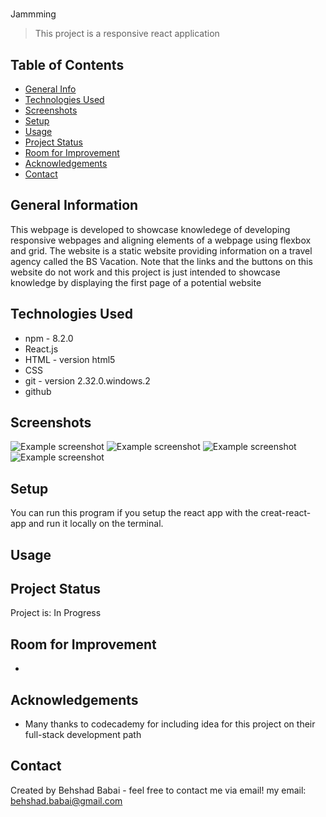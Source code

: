 # 
Jammming
> This project is a responsive react application 
> <!--Live demo [_here_]().  If you have the project hosted somewhere, include the link here. -->

## Table of Contents
* [General Info](#general-information)
* [Technologies Used](#technologies-used)
* [Screenshots](#screenshots)
* [Setup](#setup)
* [Usage](#usage)
* [Project Status](#project-status)
* [Room for Improvement](#room-for-improvement)
* [Acknowledgements](#acknowledgements)
* [Contact](#contact) 
<!-- * [License](#license) -->


## General Information
This webpage is developed to showcase knowledege of developing responsive webpages and aligning elements of a webpage using flexbox and grid. The website is a static website providing information on a travel agency called the BS Vacation. Note that the links and the buttons on this website do not work and this project is just intended to showcase knowledge by displaying the first page of a potential website 
<!-- You don't have to answer all the questions - just the ones relevant to your project. -->


## Technologies Used
-  npm - 8.2.0
-  React.js
-  HTML - version html5
-  CSS
-  git - version 2.32.0.windows.2
-  github


## Screenshots
![Example screenshot](./resources/img/Screenshot1.png)
![Example screenshot](./resources/img/Screenshot2.png)
![Example screenshot](./resources/img/Screenshot3.png)
![Example screenshot](./resources/img/Screenshot4.png)
<!-- If you have screenshots you'd like to share, include them here. -->


## Setup
You can run this program if you setup the react app with the creat-react-app and run it locally on the terminal.


## Usage



## Project Status
Project is: In Progress


## Room for Improvement
- 



## Acknowledgements
- Many thanks to codecademy for including idea for this project on their full-stack development path 


## Contact
Created by Behshad Babai - feel free to contact me via email!
my email: behshad.babai@gmail.com


<!-- Optional -->
<!-- ## License -->
<!-- This project is open source and available under the [... License](). -->

<!-- You don't have to include all sections - just the one's relevant to your project -->
